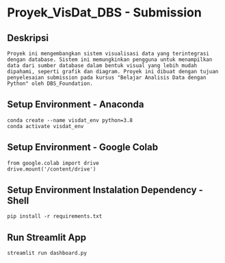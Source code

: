 # Proyek_VisDat_DBS - Submission

## Deskripsi 
```
Proyek ini mengembangkan sistem visualisasi data yang terintegrasi dengan database. Sistem ini memungkinkan pengguna untuk menampilkan data dari sumber database dalam bentuk visual yang lebih mudah dipahami, seperti grafik dan diagram. Proyek ini dibuat dengan tujuan penyelesaian submission pada kursus "Belajar Analisis Data dengan Python" oleh DBS_Foundation.
```

## Setup Environment - Anaconda
```
conda create --name visdat_env python=3.8
conda activate visdat_env
```

## Setup Environment - Google Colab
```
from google.colab import drive
drive.mount('/content/drive')
```

## Setup Environment Instalation Dependency - Shell
```
pip install -r requirements.txt
```

## Run Streamlit App
```
streamlit run dashboard.py
```


